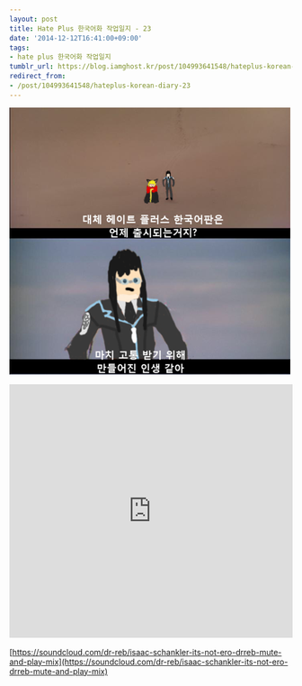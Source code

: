 ```yaml
---
layout: post
title: Hate Plus 한국어화 작업일지 - 23
date: '2014-12-12T16:41:00+09:00'
tags:
- hate plus 한국어화 작업일지
tumblr_url: https://blog.iamghost.kr/post/104993641548/hateplus-korean-diary-23
redirect_from:
- /post/104993641548/hateplus-korean-diary-23
---
```

![image](/tumblr_files/tumblr_inline_pa7gjhRQ3n1sh674j_540.png)

<iframe frameborder="no" height="450" scrolling="no" src="https://w.soundcloud.com/player/?url=https%3A//api.soundcloud.com/tracks/164527641&amp;auto_play=false&amp;hide_related=false&amp;show_comments=true&amp;show_user=true&amp;show_reposts=false&amp;visual=true" width="100%"></iframe>

[https://soundcloud.com/dr-reb/isaac-schankler-its-not-ero-drreb-mute-and-play-mix](https://soundcloud.com/dr-reb/isaac-schankler-its-not-ero-drreb-mute-and-play-mix)

